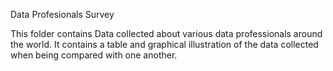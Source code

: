 Data Profesionals Survey

This folder contains Data collected about various data professionals around the world. It contains a table and graphical illustration of the data collected when being compared with one another.
